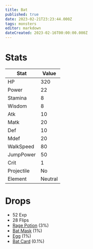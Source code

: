 ```yaml
---
title: Bat
published: true
date: 2023-02-21T23:23:44.000Z
tags: monsters
editor: markdown
dateCreated: 2023-02-16T00:00:00.000Z
---
```


# Stats
|Stat|Value|
|-|-|
|HP|320|
|Power|22|
|Stamina|8|
|Wisdom|8|
|Atk|10|
|Matk|20|
|Def|10|
|Mdef|20|
|WalkSpeed|80|
|JumpPower|50|
|Crit|1|
|Projectile|No|
|Element|Neutral|

# Drops
 * 52 Exp
 * 28 Flips
 * [Rage Potion](/items/rage-potion.md) (3%)
 * [Bat Mask](/items/bat-mask.md) (1%)
 * [Egg](/items/egg.md) (1%)
 * [Bat Card](/items/bat-card.md) (0.1%)
